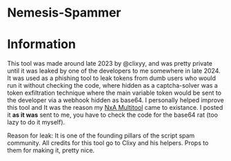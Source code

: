 # Nemesis-Spammer

# Information

This tool was made around late 2023 by @clixyy, and was pretty private until it was leaked by one of the developers to me somewhere in late 2024.
It was used as a phishing tool to leak tokens from dumb users who would run it without checking the code, where hidden as a captcha-solver was a token exfiltration technique where the main variable token would be sent to the developer via a webhook hidden as base64.
I personally helped improve this tool and It was the reason my [NxA Multitool](https://github.com/emogirls/NxA-MultiTool) came to existance.
I posted it **as it was** sent to me, you have to check the code for the base64 rat (too lazy to do it myself).

Reason for leak: It is one of the founding pillars of the script spam community.
All credits for this tool go to Clixy and his helpers.
Props to them for making it, pretty nice.
